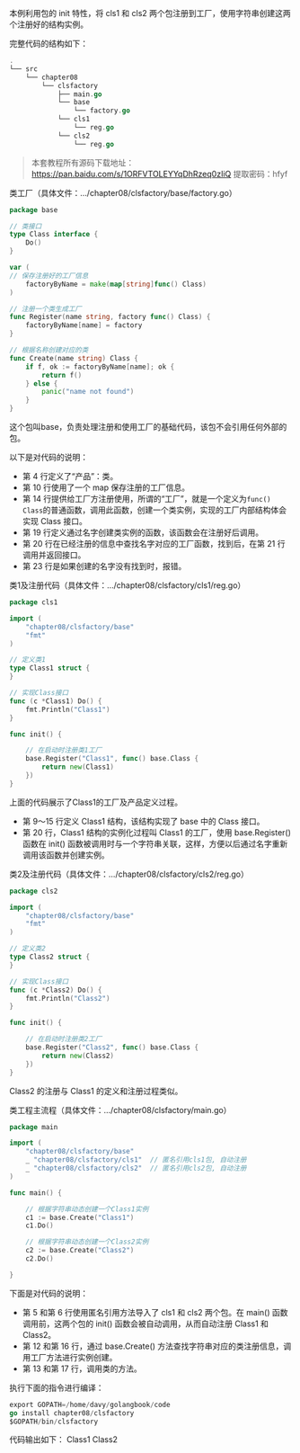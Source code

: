 本例利用包的 init 特性，将 cls1 和 cls2 两个包注册到工厂，使用字符串创建这两个注册好的结构实例。

完整代码的结构如下：

```go
.  
└── src  
    └── chapter08  
        └── clsfactory  
            ├── main.go  
            └── base  
                └── factory.go  
            └── cls1  
                └── reg.go  
            └── cls2  
                └── reg.go
```

> 本套教程所有源码下载地址：https://pan.baidu.com/s/1ORFVTOLEYYqDhRzeq0zIiQ   提取密码：hfyf

类工厂（具体文件：…/chapter08/clsfactory/base/factory.go）

```go
package base

// 类接口
type Class interface {
    Do()
}

var (
// 保存注册好的工厂信息
    factoryByName = make(map[string]func() Class)
)

// 注册一个类生成工厂
func Register(name string, factory func() Class) {
    factoryByName[name] = factory
}

// 根据名称创建对应的类
func Create(name string) Class {
    if f, ok := factoryByName[name]; ok {
        return f()
    } else {
        panic("name not found")
    }
}
```

这个包叫base，负责处理注册和使用工厂的基础代码，该包不会引用任何外部的包。

以下是对代码的说明：

- 第 4 行定义了“产品”：类。
- 第 10 行使用了一个 map 保存注册的工厂信息。
- 第 14 行提供给工厂方注册使用，所谓的“工厂”，就是一个定义为`func() Class`的普通函数，调用此函数，创建一个类实例，实现的工厂内部结构体会实现 Class 接口。
- 第 19 行定义通过名字创建类实例的函数，该函数会在注册好后调用。
- 第 20 行在已经注册的信息中查找名字对应的工厂函数，找到后，在第 21 行调用并返回接口。
- 第 23 行是如果创建的名字没有找到时，报错。

类1及注册代码（具体文件：…/chapter08/clsfactory/cls1/reg.go）

```go
package cls1

import (
    "chapter08/clsfactory/base"
    "fmt"
)

// 定义类1
type Class1 struct {
}

// 实现Class接口
func (c *Class1) Do() {
    fmt.Println("Class1")
}

func init() {

    // 在启动时注册类1工厂
    base.Register("Class1", func() base.Class {
        return new(Class1)
    })
}
```

上面的代码展示了Class1的工厂及产品定义过程。

- 第 9～15 行定义 Class1 结构，该结构实现了 base 中的 Class 接口。
- 第 20 行，Class1 结构的实例化过程叫 Class1 的工厂，使用 base.Register() 函数在 init() 函数被调用时与一个字符串关联，这样，方便以后通过名字重新调用该函数并创建实例。

类2及注册代码（具体文件：…/chapter08/clsfactory/cls2/reg.go）

```go
package cls2

import (
    "chapter08/clsfactory/base"
    "fmt"
)

// 定义类2
type Class2 struct {
}

// 实现Class接口
func (c *Class2) Do() {
    fmt.Println("Class2")
}

func init() {

    // 在启动时注册类2工厂
    base.Register("Class2", func() base.Class {
        return new(Class2)
    })
}
```

Class2 的注册与 Class1 的定义和注册过程类似。

类工程主流程（具体文件：…/chapter08/clsfactory/main.go）

```go
package main

import (
    "chapter08/clsfactory/base"
    _ "chapter08/clsfactory/cls1"  // 匿名引用cls1包, 自动注册
    _ "chapter08/clsfactory/cls2"  // 匿名引用cls2包, 自动注册
)

func main() {

    // 根据字符串动态创建一个Class1实例
    c1 := base.Create("Class1")
    c1.Do()

    // 根据字符串动态创建一个Class2实例
    c2 := base.Create("Class2")
    c2.Do()

}
```

下面是对代码的说明：

- 第 5 和第 6 行使用匿名引用方法导入了 cls1 和 cls2 两个包。在 main() 函数调用前，这两个包的 init() 函数会被自动调用，从而自动注册 Class1 和 Class2。
- 第 12 和第 16 行，通过 base.Create() 方法查找字符串对应的类注册信息，调用工厂方法进行实例创建。
- 第 13 和第 17 行，调用类的方法。

执行下面的指令进行编译：

```go
export GOPATH=/home/davy/golangbook/code  
go install chapter08/clsfactory  
$GOPATH/bin/clsfactory
```

代码输出如下：
Class1
Class2